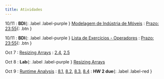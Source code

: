 ```yaml
---
title: Atividades
---
```


10/11
: **BDI**{: .label .label-purple } [Modelagem de Indústria de Móveis](https://presencial.muz.ifsuldeminas.edu.br/mod/assign/view.php?id=390313)
  : <span class="fs-3">[Prazo: 23:55](https://just-the-docs.com){: .btn }</span>

10/11
: **BDI**{: .label .label-purple } [Lista de Exercícios - Operadores](https://presencial.muz.ifsuldeminas.edu.br/mod/assign/view.php?id=398325)
  : <span class="fs-3">[Prazo: 23:55](https://just-the-docs.com){: .btn }</span>

Oct 7
: [Resizing Arrays](#)
  : [2.4](#), [2.5](#)

Oct 8
: **Lab**{: .label .label-purple } [Resizing Arrays](#)

Oct 9
: [Runtime Analysis](#)
  : [8.1](#), [8.2](#), [8.3](#), [8.4](#)
: **HW 2 due**{: .label .label-red }
